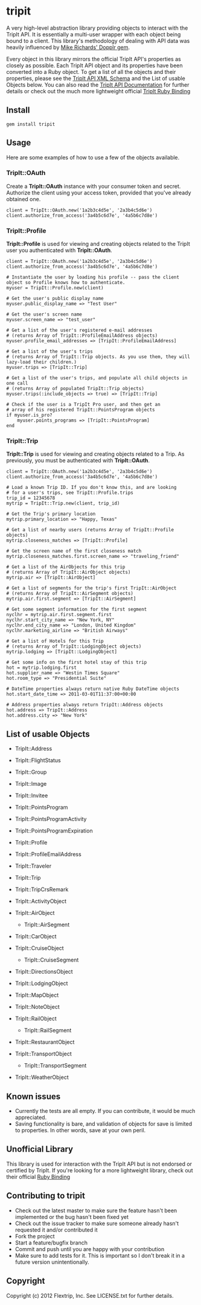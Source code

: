# tripit

A very high-level abstraction library providing objects to interact with the TripIt API. It is essentially a multi-user wrapper with each object being bound to a client. This library's methodology of dealing with API data was heavily influenced by [Mike Richards' Dopplr gem](http://github.com/mikeric/dopplr).

Every object in this library mirrors the official TripIt API's properties as closely as possible. Each TripIt API object and its properties have been converted into a Ruby object. To get a list of all the objects and their properties, please see the [TripIt API XML Schema](https://api.dev.tripit.com/xsd/tripit-api-obj-v1.xsd) and the List of usable Objects below. You can also read the [TripIt API Documentation](http://github.com/tripit/api/downloads) for further details or check out the much more lightweight official [TripIt Ruby Binding](http://github.com/tripit/ruby_binding_v1)

## Install

    gem install tripit

## Usage

Here are some examples of how to use a few of the objects available. 

### TripIt::OAuth

Create a **TripIt::OAuth** instance with your consumer token and secret. Authorize the client using your access token, provided that you've already obtained one.

    client = TripIt::OAuth.new('1a2b3c4d5e', '2a3b4c5d6e')
    client.authorize_from_access('3a4b5c6d7e', '4a5b6c7d8e')
    
### TripIt::Profile

**TripIt::Profile** is used for viewing and creating objects related to the TripIt user you authenticated with **TripIt::OAuth**.

	client = TripIt::OAuth.new('1a2b3c4d5e', '2a3b4c5d6e')
	client.authorize_from_access('3a4b5c6d7e', '4a5b6c7d8e')

	# Instantiate the user by loading his profile -- pass the client object so Profile knows how to authenticate.
	myuser = TripIt::Profile.new(client)
	
	# Get the user's public display name
	myuser.public_display_name => "Test User"
	
	# Get the user's screen name
	myuser.screen_name => "test_user"
	
	# Get a list of the user's registered e-mail addresses 
	# (returns Array of TripIt::ProfileEmailAddress objects)
	myuser.profile_email_addresses => [TripIt::ProfileEmailAddress]
	
	# Get a list of the user's trips 
	# (returns Array of TripIt::Trip objects. As you use them, they will lazy-load their children.)
	myuser.trips => [TripIt::Trip]
	
	# Get a list of the user's trips, and populate all child objects in one call 
	# (returns Array of populated TripIt::Trip objects)
	myuser.trips(:include_objects => true) => [TripIt::Trip]
	
	# Check if the user is a TripIt Pro user, and then get an 
	# array of his registered TripIt::PointsProgram objects
	if myuser.is_pro?
		myuser.points_programs => [TripIt::PointsProgram]
	end

### TripIt::Trip

**TripIt::Trip** is used for viewing and creating objects related to a Trip. As previously, you must be authenticated with **TripIt::OAuth**.

	client = TripIt::OAuth.new('1a2b3c4d5e', '2a3b4c5d6e')
	client.authorize_from_access('3a4b5c6d7e', '4a5b6c7d8e')
	
	# Load a known Trip ID. If you don't know this, and are looking 
	# for a user's trips, see TripIt::Profile.trips
	trip_id = 12345678
	mytrip = TripIt::Trip.new(client, trip_id)
	
	# Get the Trip's primary location
	mytrip.primary_location => "Happy, Texas"
	
	# Get a list of nearby users (returns Array of TripIt::Profile objects)
	mytrip.closeness_matches => [TripIt::Profile]
	
	# Get the screen name of the first closeness match
	mytrip.closeness_matches.first.screen_name => "traveling_friend"
	
	# Get a list of the AirObjects for this trip 
	# (returns Array of TripIt::AirObject objects)
	mytrip.air => [TripIt::AirObject]
	
	# Get a list of segments for the trip's first TripIt::AirObject
	# (returns Array of TripIt::AirSegment objects)
	mytrip.air.first.segment => [TripIt::AirSegment]
	
	# Get some segment information for the first segment
	nyclhr = mytrip.air.first.segment.first
	nyclhr.start_city_name => "New York, NY"
	nyclhr.end_city_name => "London, United Kingdom"
	nyclhr.marketing_airline => "British Airways"

	# Get a list of Hotels for this Trip 
	# (returns Array of TripIt::LodgingObject objects)
	mytrip.lodging => [TripIt::LodgingObject]
	
	# Get some info on the first hotel stay of this trip
	hot = mytrip.lodging.first
	hot.supplier_name => "Westin Times Square"
	hot.room_type => "Presidential Suite"
	
	# DateTime properties always return native Ruby DateTime objects
	hot.start_date_time => 2011-03-01T11:37:00+00:00
	
	# Address properties always return TripIt::Address objects
	hot.address => TripIt::Address
	hot.address.city => "New York"
	
## List of usable Objects

*	TripIt::Address
*	TripIt::FlightStatus
*	TripIt::Group
*	TripIt::Image
*	TripIt::Invitee
*	TripIt::PointsProgram
*	TripIt::PointsProgramActivity
*	TripIt::PointsProgramExpiration
*	TripIt::Profile
*	TripIt::ProfileEmailAddress
*	TripIt::Traveler
*	TripIt::Trip
*	TripIt::TripCrsRemark

*	TripIt::ActivityObject
*	TripIt::AirObject
	*	TripIt::AirSegment
*	TripIt::CarObject
*	TripIt::CruiseObject
	*	TripIt::CruiseSegment
*	TripIt::DirectionsObject
*	TripIt::LodgingObject
*	TripIt::MapObject
*	TripIt::NoteObject
*	TripIt::RailObject
	*	TripIt::RailSegment
*	TripIt::RestaurantObject
*	TripIt::TransportObject
	*	TripIt::TransportSegment
*	TripIt::WeatherObject

## Known issues

* Currently the tests are all empty. If you can contribute, it would be much appreciated.
* Saving functionality is bare, and validation of objects for save is limited to properties. In other words, save at your own peril.

## Unofficial Library

This library is used for interaction with the TripIt API but is not endorsed or certified by TripIt. If you're looking for a more lightweight library, check out their official [Ruby Binding](http://github.com/tripit/ruby_binding_v1)

## Contributing to tripit
 
* Check out the latest master to make sure the feature hasn't been implemented or the bug hasn't been fixed yet
* Check out the issue tracker to make sure someone already hasn't requested it and/or contributed it
* Fork the project
* Start a feature/bugfix branch
* Commit and push until you are happy with your contribution
* Make sure to add tests for it. This is important so I don't break it in a future version unintentionally.

## Copyright

Copyright (c) 2012 Flextrip, Inc. See LICENSE.txt for further details.


